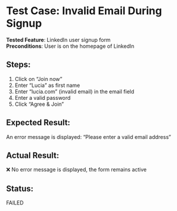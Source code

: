 # Test Case: Invalid Email During Signup

**Tested Feature**: LinkedIn user signup form  
**Preconditions**: User is on the homepage of LinkedIn

## Steps:
1. Click on “Join now”
2. Enter “Lucia” as first name
3. Enter “lucia.com” (invalid email) in the email field
4. Enter a valid password
5. Click “Agree & Join”

## Expected Result:
An error message is displayed: “Please enter a valid email address”

## Actual Result:
❌ No error message is displayed, the form remains active

## Status:
FAILED